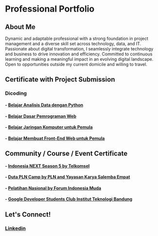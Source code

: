 # Professional Portfolio

## About Me  
Dynamic and adaptable professional with a strong foundation in project management and a diverse skill set across technology, data, and IT. Passionate about digital transformation, I seamlessly integrate technology and business to drive innovation and efficiency. Committed to continuous learning and making a meaningful impact in an evolving digital landscape. Open to opportunities outside my current domicile and willing to travel. 

## Certificate with Project Submission

### Dicoding
#### - [Belajar Analisis Data dengan Python](https://github.com/abdlsykr/portofolio/tree/main/Dicoding/Belajar%20Analisis%20Data%20dengan%20Python)
#### - [Belajar Dasar Pemrograman Web](https://github.com/abdlsykr/portofolio/tree/main/Dicoding/Belajar%20Dasar%20Pemrograman%20Web)
#### - [Belajar Jaringan Komputer untuk Pemula](https://github.com/abdlsykr/portofolio/tree/main/Dicoding/Belajar%20Jaringan%20Komputer%20untuk%20Pemula)
#### - [Belajar Membuat Front-End Web untuk Pemula](https://github.com/abdlsykr/portofolio/tree/main/Dicoding/Belajar%20Membuat%20Front-End%20Web%20untuk%20Pemula)

## Community / Course / Event Certificate
#### - [Indonesia NEXT Season 5 by Telkomsel](https://github.com/abdlsykr/portfolio/tree/main/Indonesia%20NEXT%20Season%205%20by%20Telkomsel) 
#### - [Duta PLN Camp by PLN and Yayasan Karya Salemba Empat](https://github.com/abdlsykr/portfolio/tree/main/Duta%20PLN%20Camp%20by%20PLN%20and%20Yayasan%20Karya%20Salemba%20Empat) 
#### - [Pelatihan Nasional by Forum Indonesia Muda](https://github.com/abdlsykr/portfolio/blob/main/Pelatihan%20Nasional%20by%20Forum%20Indonesia%20Muda/Sertifikat%20Pelatnas%20-%20ABDUL%20SYUKUR%20KAMARUDDIN.pdf) 
#### - [Google Developer Students Club Institut Teknologi Bandung](https://github.com/abdlsykr/portfolio/blob/main/Google%20Developer%20Student%20Clubs%20Institut%20Teknologi%20Bandung/GDSC%20ITB%20Member%20Certificate.pdf) 

## Let's Connect!  
### [Linkedin](https://www.linkedin.com/in/abdulsyukurkamaruddin/)
